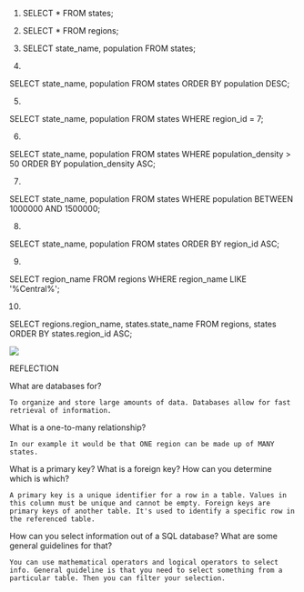 1. SELECT * FROM states; 

2. SELECT * FROM regions;

3. SELECT state_name, population FROM states;

4. 
SELECT state_name, population FROM states
ORDER BY population DESC; 

5. 
SELECT state_name, population FROM states
WHERE region_id = 7; 

6.
SELECT state_name, population FROM states
WHERE population_density > 50
ORDER BY population_density ASC; 

7. 
SELECT state_name, population FROM states
WHERE population BETWEEN 1000000 AND 1500000; 

8. 
SELECT state_name, population FROM states
ORDER BY region_id ASC; 

9. 
SELECT region_name FROM regions
WHERE region_name LIKE '%Central%';

10.
SELECT regions.region_name, states.state_name FROM regions, states
ORDER BY states.region_id ASC;

<img src ="/database.png">


REFLECTION

What are databases for?

	To organize and store large amounts of data. Databases allow for fast retrieval of information. 

What is a one-to-many relationship?

	In our example it would be that ONE region can be made up of MANY states. 

What is a primary key? What is a foreign key? How can you determine which is which?

	A primary key is a unique identifier for a row in a table. Values in this column must be unique and cannot be empty. Foreign keys are primary keys of another table. It's used to identify a specific row in the referenced table. 

How can you select information out of a SQL database? What are some general guidelines for that?

	You can use mathematical operators and logical operators to select info. General guideline is that you need to select something from a particular table. Then you can filter your selection. 









